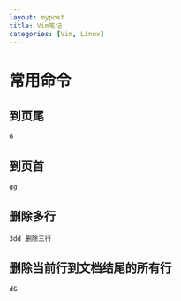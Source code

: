 ```yaml
---
layout: mypost
title: Vim笔记
categories: [Vim, Linux]
---
```


# 常用命令

## 到页尾

```
G
```

## 到页首

```
gg
```

## 删除多行

```
3dd 删除三行
```

## 删除当前行到文档结尾的所有行

```
dG
```

